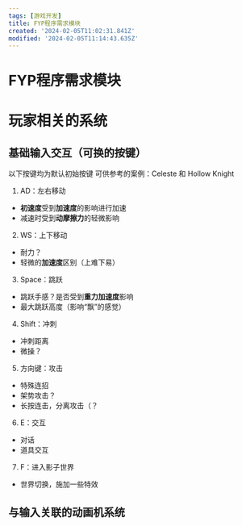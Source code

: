 ```yaml
---
tags: [游戏开发]
title: FYP程序需求模块
created: '2024-02-05T11:02:31.841Z'
modified: '2024-02-05T11:14:43.635Z'
---
```


# FYP程序需求模块

# 玩家相关的系统

## 基础输入交互（可换的按键）
以下按键均为默认初始按键
可供参考的案例：Celeste 和 Hollow Knight

1. AD：左右移动
- **初速度**受到**加速度**的影响进行加速
- 减速时受到**动摩擦力**的轻微影响

2. WS：上下移动
- 耐力？
- 轻微的**加速度**区别（上难下易）

3. Space：跳跃
- 跳跃手感？是否受到**重力加速度**影响
- 最大跳跃高度（影响“飘”的感觉）

4. Shift：冲刺
- 冲刺距离
- 微操？

5. 方向键：攻击
- 特殊连招
- 架势攻击？
- 长按连击，分离攻击（？

6. E：交互
- 对话
- 道具交互

7. F：进入影子世界
- 世界切换，施加一些特效

## 与输入关联的动画机系统












